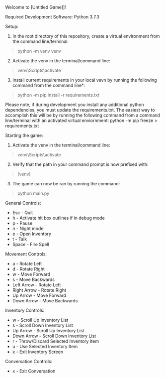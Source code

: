 Welcome to [Untitled Game]]!

Required Development Software: Python 3.7.3

Setup:
1. In the root directory of this repository, create a virtual environment from the command line/terminal:
> python -m venv venv
2. Activate the venv in the terminal/command line:
> venv\Scripts\activate
3. Install current requirements in your local vevn by running the following command from the command line*:
> python -m pip install -r requirements.txt

Please note, if during development you install any additional python dependencies, you must update the requirements.txt. The easiest way to accomplish this will be by running the following command from a command line/terminal with an activated virtual enviornment:
python -m pip freeze > requirements.txt

Starting the game:
1. Activate the venv in the terminal/command line:
> venv\Scripts\activate
2. Verify that the path in your command prompt is now prefixed with:
> (venv)
3. The game can now be ran by running the command:
> python main.py


General Controls:
* Esc         - Quit
* h           - Activate hit box outlines if in debug mode
* p           - Pause
* n           - Night mode
* e           - Open Inventory
* t           - Talk
* Space       - Fire Spell

Movement Controls:
* a           - Rotate Left
* d           - Rotate Right
* w           - Move Forward
* s           - Move Backwards
* Left Arrow  - Rotate Left
* Right Arrow - Rotate Right
* Up Arrow    - Move Forward
* Down Arrow  - Move Backwards

Inventory Controls:
* w           - Scroll Up Inventory List
* s           - Scroll Down Inventory List
* Up Arrow    - Scroll Up Inventory List
* Down Arrow  - Scroll Down Inventory List
* r           - Throw/Discard Selected Inventory Item
* u           - Use Selected Inventory Item
* x           - Exit Inventory Screen

Conversation Controls:
* x           - Exit Conversation